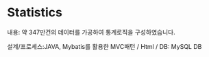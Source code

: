 # Statistics

내용:	약 347만건의 데이터를 가공하여 통계로직을 구성하였습니다.

설계/프로세스:JAVA, Mybatis를 활용한 MVC패턴 / Html / DB: MySQL DB
